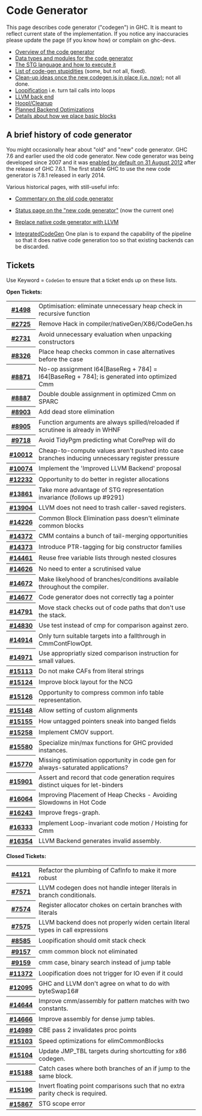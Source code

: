 # Code Generator


This page describes code generator ("codegen") in GHC. It is meant to reflect current state of the implementation. If you notice any inaccuracies please update the page (if you know how) or complain on ghc-devs.

- [Overview of the code generator](commentary/compiler/code-gen/overview)
- [Data types and modules for the code generator](commentary/compiler/new-code-gen-modules)
- [The STG language and how to execute it](commentary/compiler/generated-code)
- [List of code-gen stupidities](commentary/compiler/new-code-gen-stupidity) (some, but not all, fixed).
- [Clean-up ideas once the new codegen is in place (i.e. now)](commentary/compiler/new-code-gen/cleanup); not all done.
- [Loopification](commentary/compiler/loopification) i.e. turn tail calls into loops
- [LLVM back end](commentary/compiler/backends/llvm)
- [Hoopl/Cleanup](hoopl/cleanup)
- [Planned Backend Optimizations](commentary/compiler/backend-opt)
- [Details about how we place basic blocks](commentary/compiler/code-layout)

## A brief history of code generator


You might occasionally hear about "old" and "new" code generator. GHC 7.6 and earlier used the old code generator. New code generator was being developed since 2007 and it was [enabled by default on 31 August 2012](/trac/ghc/changeset/832077ca5393d298324cb6b0a2cb501e27209768/ghc) after the release of GHC 7.6.1. The first stable GHC to use the new code generator is 7.8.1 released in early 2014. 


Various historical pages, with still-useful info:

- [Commentary on the old code generator](commentary/compiler/old-code-gen)

- [Status page on the "new code generator"](commentary/compiler/new-code-gen) (now the current one)
- [Replace native code generator with LLVM](commentary/compiler/backends/llvm/replacing-ncg)
- [IntegratedCodeGen](commentary/compiler/integrated-code-gen) One plan is to expand the capability of the pipeline so that it does native code generation too so that existing backends can be discarded.

## Tickets



Use Keyword = `CodeGen` to ensure that a ticket ends up on these lists.



**Open Tickets:**

<table><tr><th><a href="https://gitlab.haskell.org/ghc/ghc/issues/1498">#1498</a></th>
<td>Optimisation: eliminate unnecessary heap check in recursive function</td></tr>
<tr><th><a href="https://gitlab.haskell.org/ghc/ghc/issues/2725">#2725</a></th>
<td>Remove Hack in compiler/nativeGen/X86/CodeGen.hs</td></tr>
<tr><th><a href="https://gitlab.haskell.org/ghc/ghc/issues/2731">#2731</a></th>
<td>Avoid unnecessary evaluation when unpacking constructors</td></tr>
<tr><th><a href="https://gitlab.haskell.org/ghc/ghc/issues/8326">#8326</a></th>
<td>Place heap checks common in case alternatives before the case</td></tr>
<tr><th><a href="https://gitlab.haskell.org/ghc/ghc/issues/8871">#8871</a></th>
<td>No-op assignment I64[BaseReg + 784] = I64[BaseReg + 784]; is generated into optimized Cmm</td></tr>
<tr><th><a href="https://gitlab.haskell.org/ghc/ghc/issues/8887">#8887</a></th>
<td>Double double assignment in optimized Cmm on SPARC</td></tr>
<tr><th><a href="https://gitlab.haskell.org/ghc/ghc/issues/8903">#8903</a></th>
<td>Add dead store elimination</td></tr>
<tr><th><a href="https://gitlab.haskell.org/ghc/ghc/issues/8905">#8905</a></th>
<td>Function arguments are always spilled/reloaded if scrutinee is already in WHNF</td></tr>
<tr><th><a href="https://gitlab.haskell.org/ghc/ghc/issues/9718">#9718</a></th>
<td>Avoid TidyPgm predicting what CorePrep will do</td></tr>
<tr><th><a href="https://gitlab.haskell.org/ghc/ghc/issues/10012">#10012</a></th>
<td>Cheap-to-compute values aren&apos;t pushed into case branches inducing unnecessary register pressure</td></tr>
<tr><th><a href="https://gitlab.haskell.org/ghc/ghc/issues/10074">#10074</a></th>
<td>Implement the &apos;Improved LLVM Backend&apos; proposal</td></tr>
<tr><th><a href="https://gitlab.haskell.org/ghc/ghc/issues/12232">#12232</a></th>
<td>Opportunity to do better in register allocations</td></tr>
<tr><th><a href="https://gitlab.haskell.org/ghc/ghc/issues/13861">#13861</a></th>
<td>Take more advantage of STG representation invariance (follows up #9291)</td></tr>
<tr><th><a href="https://gitlab.haskell.org/ghc/ghc/issues/13904">#13904</a></th>
<td>LLVM does not need to trash caller-saved registers.</td></tr>
<tr><th><a href="https://gitlab.haskell.org/ghc/ghc/issues/14226">#14226</a></th>
<td>Common Block Elimination pass doesn&apos;t eliminate common blocks</td></tr>
<tr><th><a href="https://gitlab.haskell.org/ghc/ghc/issues/14372">#14372</a></th>
<td>CMM contains a bunch of tail-merging opportunities</td></tr>
<tr><th><a href="https://gitlab.haskell.org/ghc/ghc/issues/14373">#14373</a></th>
<td>Introduce PTR-tagging for big constructor families</td></tr>
<tr><th><a href="https://gitlab.haskell.org/ghc/ghc/issues/14461">#14461</a></th>
<td>Reuse free variable lists through nested closures</td></tr>
<tr><th><a href="https://gitlab.haskell.org/ghc/ghc/issues/14626">#14626</a></th>
<td>No need to enter a scrutinised value</td></tr>
<tr><th><a href="https://gitlab.haskell.org/ghc/ghc/issues/14672">#14672</a></th>
<td>Make likelyhood of branches/conditions available throughout the compiler.</td></tr>
<tr><th><a href="https://gitlab.haskell.org/ghc/ghc/issues/14677">#14677</a></th>
<td>Code generator does not correctly tag a pointer</td></tr>
<tr><th><a href="https://gitlab.haskell.org/ghc/ghc/issues/14791">#14791</a></th>
<td>Move stack checks out of code paths that don&apos;t use the stack.</td></tr>
<tr><th><a href="https://gitlab.haskell.org/ghc/ghc/issues/14830">#14830</a></th>
<td>Use test instead of cmp for comparison against zero.</td></tr>
<tr><th><a href="https://gitlab.haskell.org/ghc/ghc/issues/14914">#14914</a></th>
<td>Only turn suitable targets into a fallthrough in CmmContFlowOpt.</td></tr>
<tr><th><a href="https://gitlab.haskell.org/ghc/ghc/issues/14971">#14971</a></th>
<td>Use appropriatly sized comparison instruction for small values.</td></tr>
<tr><th><a href="https://gitlab.haskell.org/ghc/ghc/issues/15113">#15113</a></th>
<td>Do not make CAFs from literal strings</td></tr>
<tr><th><a href="https://gitlab.haskell.org/ghc/ghc/issues/15124">#15124</a></th>
<td>Improve block layout for the NCG</td></tr>
<tr><th><a href="https://gitlab.haskell.org/ghc/ghc/issues/15126">#15126</a></th>
<td>Opportunity to compress common info table representation.</td></tr>
<tr><th><a href="https://gitlab.haskell.org/ghc/ghc/issues/15148">#15148</a></th>
<td>Allow setting of custom alignments</td></tr>
<tr><th><a href="https://gitlab.haskell.org/ghc/ghc/issues/15155">#15155</a></th>
<td>How untagged pointers sneak into banged fields</td></tr>
<tr><th><a href="https://gitlab.haskell.org/ghc/ghc/issues/15258">#15258</a></th>
<td>Implement CMOV support.</td></tr>
<tr><th><a href="https://gitlab.haskell.org/ghc/ghc/issues/15580">#15580</a></th>
<td>Specialize min/max functions for GHC provided instances.</td></tr>
<tr><th><a href="https://gitlab.haskell.org/ghc/ghc/issues/15770">#15770</a></th>
<td>Missing optimisation opportunity in code gen for always-saturated applications?</td></tr>
<tr><th><a href="https://gitlab.haskell.org/ghc/ghc/issues/15901">#15901</a></th>
<td>Assert and record that code generation requires distinct uiques for let-binders</td></tr>
<tr><th><a href="https://gitlab.haskell.org/ghc/ghc/issues/16064">#16064</a></th>
<td>Improving Placement of Heap Checks - Avoiding Slowdowns in Hot Code</td></tr>
<tr><th><a href="https://gitlab.haskell.org/ghc/ghc/issues/16243">#16243</a></th>
<td>Improve fregs-graph.</td></tr>
<tr><th><a href="https://gitlab.haskell.org/ghc/ghc/issues/16333">#16333</a></th>
<td>Implement Loop-invariant code motion / Hoisting for Cmm</td></tr>
<tr><th><a href="https://gitlab.haskell.org/ghc/ghc/issues/16354">#16354</a></th>
<td>LLVM Backend generates invalid assembly.</td></tr></table>




**Closed Tickets:**

<table><tr><th><a href="https://gitlab.haskell.org/ghc/ghc/issues/4121">#4121</a></th>
<td>Refactor the plumbing of CafInfo to make it more robust</td></tr>
<tr><th><a href="https://gitlab.haskell.org/ghc/ghc/issues/7571">#7571</a></th>
<td>LLVM codegen does not handle integer literals in branch conditionals.</td></tr>
<tr><th><a href="https://gitlab.haskell.org/ghc/ghc/issues/7574">#7574</a></th>
<td>Register allocator chokes on certain branches with literals</td></tr>
<tr><th><a href="https://gitlab.haskell.org/ghc/ghc/issues/7575">#7575</a></th>
<td>LLVM backend does not properly widen certain literal types in call expressions</td></tr>
<tr><th><a href="https://gitlab.haskell.org/ghc/ghc/issues/8585">#8585</a></th>
<td>Loopification should omit stack check</td></tr>
<tr><th><a href="https://gitlab.haskell.org/ghc/ghc/issues/9157">#9157</a></th>
<td>cmm common block not eliminated</td></tr>
<tr><th><a href="https://gitlab.haskell.org/ghc/ghc/issues/9159">#9159</a></th>
<td>cmm case, binary search instead of jump table</td></tr>
<tr><th><a href="https://gitlab.haskell.org/ghc/ghc/issues/11372">#11372</a></th>
<td>Loopification does not trigger for IO even if it could</td></tr>
<tr><th><a href="https://gitlab.haskell.org/ghc/ghc/issues/12095">#12095</a></th>
<td>GHC and LLVM don&apos;t agree on what to do with byteSwap16#</td></tr>
<tr><th><a href="https://gitlab.haskell.org/ghc/ghc/issues/14644">#14644</a></th>
<td>Improve cmm/assembly for pattern matches with two constants.</td></tr>
<tr><th><a href="https://gitlab.haskell.org/ghc/ghc/issues/14666">#14666</a></th>
<td>Improve assembly for dense jump tables.</td></tr>
<tr><th><a href="https://gitlab.haskell.org/ghc/ghc/issues/14989">#14989</a></th>
<td>CBE pass 2 invalidates proc points</td></tr>
<tr><th><a href="https://gitlab.haskell.org/ghc/ghc/issues/15103">#15103</a></th>
<td>Speed optimizations for elimCommonBlocks</td></tr>
<tr><th><a href="https://gitlab.haskell.org/ghc/ghc/issues/15104">#15104</a></th>
<td>Update JMP_TBL targets during shortcutting for x86 codegen.</td></tr>
<tr><th><a href="https://gitlab.haskell.org/ghc/ghc/issues/15188">#15188</a></th>
<td>Catch cases where both branches of an if jump to the same block.</td></tr>
<tr><th><a href="https://gitlab.haskell.org/ghc/ghc/issues/15196">#15196</a></th>
<td>Invert floating point comparisons such that no extra parity check is required.</td></tr>
<tr><th><a href="https://gitlab.haskell.org/ghc/ghc/issues/15867">#15867</a></th>
<td>STG scope error</td></tr></table>



